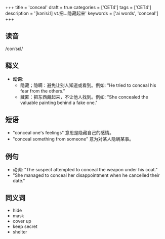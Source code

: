 +++
title = 'conceal'
draft = true
categories = ['CET4']
tags = ['CET4']
description = '[kənˈsiːl] vt.把…隐藏起来'
keywords = ['ai words', 'conceal']
+++

## 读音
/conˈsɛl/

## 释义
- **动词**:
  - 隐藏；隐瞒：避免让别人知道或看到。例如: "He tried to conceal his fear from the others." 
  - 藏匿：把东西藏起来，不让他人找到。例如: "She concealed the valuable painting behind a fake one."

## 短语
- "conceal one's feelings" 意思是隐藏自己的感情。
- "conceal something from someone" 意为对某人隐瞒某事。

## 例句
- 动词: "The suspect attempted to conceal the weapon under his coat."
- "She managed to conceal her disappointment when he cancelled their date."

## 同义词
- hide
- mask
- cover up
- keep secret
- shelter
